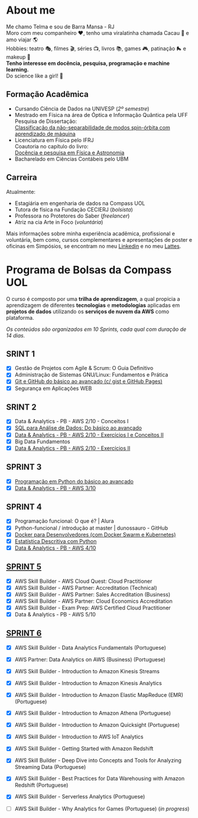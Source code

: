 # About me

Me chamo Telma e sou de Barra Mansa - RJ\
Moro com meu companheiro :hearts:, tenho uma viralatinha chamada Cacau :feet: e amo viajar :earth_americas:\
Hobbies: teatro :performing_arts:, filmes :clapper:, séries :tv:, livros :books:, games :video_game:, patinação :roller_skate: e makeup  :lipstick:\
**Tenho interesse em docência, pesquisa, programação e machine learning.**\
Do science like a girl! :rocket:

## Formação Acadêmica

- Cursando Ciência de Dados na UNIVESP (*2º semestre*)
- Mestrado em Física na área de Óptica e Informação Quântica pela UFF\
  Pesquisa de Dissertação:\
  [Classificação da não-separabilidade de modos
spin-órbita com aprendizado de máquina](https://portal.if.uff.br/posgrad/wp-content/uploads/sites/3/2022/06/Telma-Fatima-Clarita-de-Carvalho_dissertacao.pdf)
- Licenciatura em Física pelo IFRJ\
  Coautoria no capítulo do livro:\
  [Docência e pesquisa em Física e Astronomia](https://drive.google.com/file/d/1ZZbMvo-F6NzBfkBpLWSlOK_pHJh0lReC/view)
- Bacharelado em Ciências Contábeis pelo UBM

## Carreira

Atualmente:
- Estagiária em engenharia de dados na Compass UOL
- Tutora de física na Fundação CECIERJ (*bolsista*)
- Professora no Protetores do Saber (*freelancer*) 
- Atriz na cia Arte in Foco (*voluntária*)

Mais informações sobre minha experiência acadêmica, profissional e voluntária, bem como, cursos complementares e apresentações de poster e oficinas em Simpósios, se encontram no meu [Linkedin](https://www.linkedin.com/in/telma-carvalho-8b659699) e no meu [Lattes](https://wwws.cnpq.br/cvlattesweb/PKG_MENU.menu?f_cod=6A6DD4159A5A1BEA0BCE9B01BDCC99DF#).

# Programa de Bolsas da Compass UOL

O curso é composto por uma **trilha de aprendizagem**, a qual propicia a aprendizagem de  diferentes **tecnologias** e **metodologias** aplicadas em **projetos de dados** utilizando os **serviços de nuvem da AWS** como plataforma. 

*Os conteúdos são organizados em 10 Sprints, cada qual com duração de 14 dias.*

## SRINT 1

- [x] Gestão de Projetos com Agile & Scrum: O Guia Definitivo
- [x] Administração de Sistemas GNU/Linux: Fundamentos e Prática
- [x] [Git e GitHub do básico ao avançado (c/ gist e GitHub Pages)](https://github.com/telmacarvalho/programa_de_bolsas_compass/tree/main/Git)
- [x] Segurança em Aplicações WEB

## SRINT 2

- [x] Data & Analytics - PB - AWS 2/10 - Conceitos I
- [x] [SQL para Análise de Dados: Do básico ao avançado](https://github.com/telmacarvalho/programa_de_bolsas_compass/tree/main/SQL/Exemplos)
- [x] [Data & Analytics - PB - AWS 2/10 - Exercícios I e Conceitos II](https://github.com/telmacarvalho/programa_de_bolsas_compass/tree/main/SQL/Data_%26_Analytics) 
- [x] Big Data Fundamentos 
- [x] [Data & Analytics - PB - AWS 2/10 - Exercícios II](https://github.com/telmacarvalho/programa_de_bolsas_compass/tree/main/SQL/Data_%26_Analytics)

## SPRINT 3 

- [x] [Programação em Python do básico ao avançado](https://github.com/telmacarvalho/programa_de_bolsas_compass/tree/main/Python/Exemplos)
- [x] [Data & Analytics - PB - AWS 3/10](https://github.com/telmacarvalho/programa_de_bolsas_compass/tree/main/Python/Data_%26_Analytics)

## SPRINT 4

- [x] Programação funcional: O que é? | Alura
- [x] Python-funcional / introdução at master | dunossauro - GitHub
- [x] [Docker para Desenvolvedores (com Docker Swarm e Kubernetes)](https://github.com/telmacarvalho/programa_de_bolsas_compass/tree/main/Docker)
- [x] [Estatística Descritiva com Python](https://github.com/telmacarvalho/programa_de_bolsas_compass/tree/main/Python/Exemplos/Estatistica)
- [x] [Data & Analytics - PB - AWS 4/10](https://github.com/telmacarvalho/programa_de_bolsas_compass/tree/main/Python)

## [SPRINT 5](https://github.com/telmacarvalho/programa_de_bolsas_compass/tree/main/Sprint%205)

- [x] AWS Skill Builder - AWS Cloud Quest: Cloud Practitioner
- [x] AWS Skill Builder - AWS Partner: Accreditation (Technical)
- [x] AWS Skill Builder - AWS Partner: Sales Accreditation (Business) 
- [x] AWS Skill Builder - AWS Partner: Cloud Economics Accreditation 
- [x] AWS Skill Builder - Exam Prep: AWS Certified Cloud Practitioner 
- [x] Data & Analytics - PB - AWS 5/10

## [SPRINT 6](https://github.com/telmacarvalho/programa_de_bolsas_compass/tree/main/Sprint%206)

- [x] AWS Skill Builder - Data Analytics Fundamentals (Portuguese)
- [x] AWS Partner: Data Analytics on AWS (Business) (Portuguese)
- [x] AWS Skill Builder - Introduction to Amazon Kinesis Streams
- [x] AWS Skill Builder - Introduction to Amazon Kinesis Analytics 
- [x] AWS Skill Builder - Introduction to Amazon Elastic MapReduce (EMR) (Portuguese)
- [x] AWS Skill Builder - Introduction to Amazon Athena (Portuguese)
- [x] AWS Skill Builder - Introduction to Amazon Quicksight (Portuguese)
- [x] AWS Skill Builder - Introduction to AWS IoT Analytics
- [x] AWS Skill Builder - Getting Started with Amazon Redshift
- [x] AWS Skill Builder - Deep Dive into Concepts and Tools for Analyzing Streaming Data (Portuguese)
- [x] AWS Skill Builder - Best Practices for Data Warehousing with Amazon Redshift (Portuguese)
- [x] AWS Skill Builder - Serverless Analytics (Portuguese)
- [ ] AWS Skill Builder - Why Analytics for Games (Portuguese) (*in progress*)


